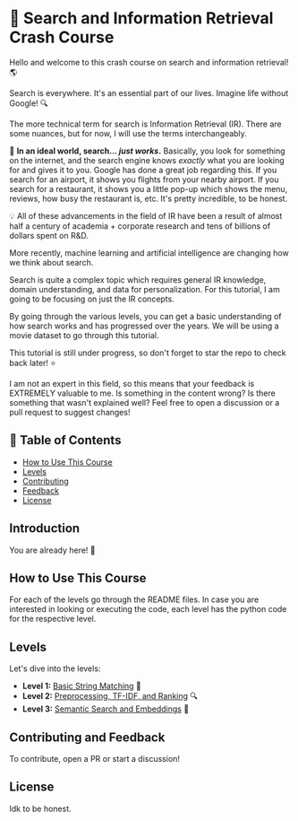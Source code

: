 # 🚀 Search and Information Retrieval Crash Course

Hello and welcome to this crash course on search and information retrieval! 🌎

Search is everywhere. It's an essential part of our lives. Imagine life without Google! 🔍

The more technical term for search is Information Retrieval (IR). There are some nuances, but for now, I will use the terms interchangeably.

🔧 **In an ideal world, search... _just works_.** Basically, you look for something on the internet, and the search engine knows _exactly_ what you are looking for and gives it to you. Google has done a great job regarding this. If you search for an airport, it shows you flights from your nearby airport. If you search for a restaurant, it shows you a little pop-up which shows the menu, reviews, how busy the restaurant is, etc. It's pretty incredible, to be honest.

💡 All of these advancements in the field of IR have been a result of almost half a century of academia + corporate research and tens of billions of dollars spent on R&D.

More recently, machine learning and artificial intelligence are changing how we think about search.

Search is quite a complex topic which requires general IR knowledge, domain understanding, and data for personalization. For this tutorial, I am going to be focusing on just the IR concepts.

By going through the various levels, you can get a basic understanding of how search works and has progressed over the years. We will be using a movie dataset to go through this tutorial.

This tutorial is still under progress, so don't forget to star the repo to check back later! ⭐

I am not an expert in this field, so this means that your feedback is EXTREMELY valuable to me. Is something in the content wrong? Is there something that wasn't explained well? Feel free to open a discussion or a pull request to suggest changes!

## 📘 Table of Contents

- [How to Use This Course](#how-to-use-this-course)
- [Levels](#levels)
- [Contributing](#contributing)
- [Feedback](#feedback)
- [License](#license)

## Introduction

You are already here! 🎉

## How to Use This Course

For each of the levels go through the README files. In case you are interested in looking or executing the code, each level has the python code for the respective level.

## Levels

Let's dive into the levels:

- **Level 1:** [Basic String Matching](https://github.com/ujjwalm29/movie-search/tree/master/level_1_basic_string_matching) 📝
- **Level 2:** [Preprocessing, TF-IDF, and Ranking](https://github.com/ujjwalm29/movie-search/tree/master/level_2_preprocessing_tfidf_ranked) 🔍
- **Level 3:** [Semantic Search and Embeddings](https://github.com/ujjwalm29/movie-search/tree/master/level_3_embeddings_and_semantic_search) 🧠

## Contributing and Feedback

To contribute, open a PR or start a discussion!

## License

Idk to be honest.

